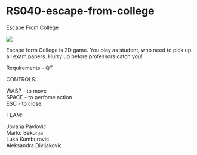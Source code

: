 # RS040-escape-from-college
Escape From College

<img src="menuBeckground.jpg">

Escape form College is 2D game. You play as student, who need to pick up all exam papers.
Hurry up before professors catch you!

Requirements - QT

CONTROLS:

WASP - to move        
SPACE - to perfome action      
ESC - to close      

TEAM:

Jovana Pavlovic  
Marko Bekonja   
Luka Kumburovic     
Aleksandra Divljakovic
